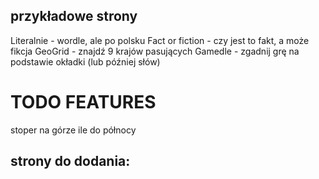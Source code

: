 
## przykładowe strony
Literalnie - wordle, ale po polsku
Fact or fiction - czy jest to fakt, a może fikcja
GeoGrid - znajdź 9 krajów pasujących
Gamedle - zgadnij grę na podstawie okładki (lub później słów)

# TODO FEATURES
stoper na górze ile do północy

## strony do dodania: 